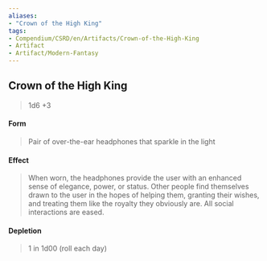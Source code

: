 ```yaml
---
aliases:
- "Crown of the High King"
tags:
- Compendium/CSRD/en/Artifacts/Crown-of-the-High-King
- Artifact
- Artifact/Modern-Fantasy
---
```


  
## Crown of the High King
>1d6 +3
#### Form
> Pair of over-the-ear headphones that sparkle in the light 

#### Effect
> When worn, the headphones provide the user with an enhanced sense of elegance, power, or status. Other people find themselves drawn to the user in the hopes of helping them, granting their wishes, and treating them like the royalty they obviously are. All social interactions are eased. 
#### Depletion 
>1 in 1d00 (roll each day)


